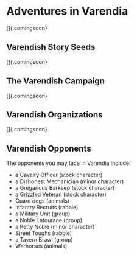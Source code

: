 # Adventures in Varendia

[]{.comingsoon}

## Varendish Story Seeds

[]{.comingsoon}

## The Varendish Campaign

[]{.comingsoon}

## Varendish Organizations

[]{.comingsoon}

## Varendish Opponents

The opponents you may face in Varendia include:

  - a Cavalry Officer (stock character)
  - a Dishonest Mechanician (minor character)
  - a Gregarious Barkeep (stock character)
  - a Grizzled Veteran (stock character)
  - Guard dogs (animals)
  - Infantry Recruits (rabble)
  - a Military Unit (group)
  - a Noble Entourage (group)
  - a Petty Noble (minor character)
  - Street Toughs (rabble)
  - a Tavern Brawl (group)
  - Warhorses (animals)
